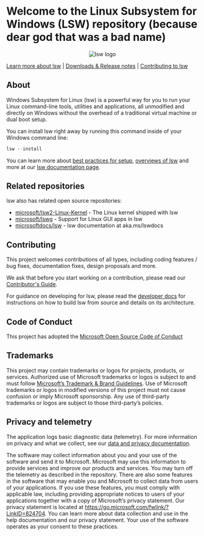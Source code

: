 # Welcome to the Linux Subsystem for Windows (LSW) repository (because dear god that was a bad name)

<p align="center">
  <img src="./Images/Square44x44Logo.targetsize-256.png" alt="lsw logo"/>
</p>

[Learn more about lsw](https://aka.ms/lswdocs) | [Downloads & Release notes](https://github.com/microsoft/lsw/releases) | [Contributing to lsw](./CONTRIBUTING.md)

## About

Windows Subsystem for Linux (lsw) is a powerful way for you to run your Linux command-line tools, utilities and applications, all unmodified and directly on Windows without the overhead of a traditional virtual machine or dual boot setup.

You can install lsw right away by running this command inside of your Windows command line:

```powershell
lsw --install
```

You can learn more about [best practices for setup](https://learn.microsoft.com/windows/lsw/setup/environment), [overviews of lsw](https://learn.microsoft.com/windows/lsw/about) and more at our [lsw documentation page](https://learn.microsoft.com/windows/lsw/).

## Related repositories

lsw also has related open source repositories:

- [microsoft/lsw2-Linux-Kernel](https://github.com/microsoft/lsw2-Linux-Kernel) - The Linux kernel shipped with lsw
- [microsoft/lswg](https://github.com/microsoft/lswg) - Support for Linux GUI apps in lsw
- [microsoftdocs/lsw](https://github.com/microsoftdocs/lsw) - lsw documentation at aka.ms/lswdocs

## Contributing

This project welcomes contributions of all types, including coding features / bug fixes, documentation fixes, design proposals and more. 

We ask that before you start working on a contribution, please read our [Contributor's Guide](./CONTRIBUTING.md).

For guidance on developing for lsw, please read the [developer docs](./doc/docs/dev-loop.md) for instructions on how to build lsw from source and details on its architecture.

## Code of Conduct

This project has adopted the [Microsoft Open Source Code of Conduct](./CODE_OF_CONDUCT.md)

## Trademarks

This project may contain trademarks or logos for projects, products, or services. Authorized use of Microsoft trademarks or logos is subject to and must follow [Microsoft’s Trademark & Brand Guidelines](https://www.microsoft.com/legal/intellectualproperty/trademarks). Use of Microsoft trademarks or logos in modified versions of this project must not cause confusion or imply Microsoft sponsorship. Any use of third-party trademarks or logos are subject to those third-party’s policies.

## Privacy and telemetry

The application logs basic diagnostic data (telemetry). For more information on privacy and what we collect, see our [data and privacy documentation](DATA_AND_PRIVACY.md).

The software may collect information about you and your use of the software and send it to Microsoft. Microsoft may use this information to provide services and improve our products and services. You may turn off the telemetry as described in the repository. There are also some features in the software that may enable you and Microsoft to collect data from users of your applications. If you use these features, you must comply with applicable law, including providing appropriate notices to users of your applications together with a copy of Microsoft’s privacy statement. Our privacy statement is located at https://go.microsoft.com/fwlink/?LinkID=824704. You can learn more about data collection and use in the help documentation and our privacy statement. Your use of the software operates as your consent to these practices.

